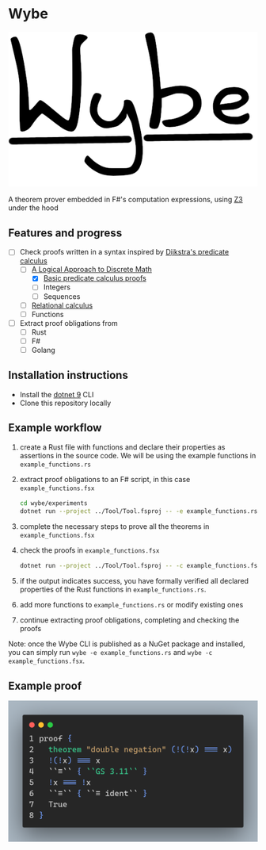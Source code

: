 # Wybe

![Wybe](./documents/images/wybe_logo.png)

A theorem prover embedded in F#'s computation expressions, using [Z3][3] under the hood

## Features and progress

- [ ] Check proofs written in a syntax inspired by [Dijkstra's predicate calculus][0]
  - [ ] [A Logical Approach to Discrete Math][1]
    - [x] [Basic predicate calculus proofs](./Prover/GriesSchneider/PredicateCalculus.fs)
    - [ ] Integers
    - [ ] Sequences
  - [ ] [Relational calculus](./documents/calc_collection.pdf)
  - [ ] Functions

- [ ] Extract proof obligations from
  - [ ] Rust
  - [ ] F#
  - [ ] Golang

## Installation instructions

- Install the [dotnet 9](https://dotnet.microsoft.com/en-us/download) CLI
- Clone this repository locally

## Example workflow

1. create a Rust file with functions and declare their properties as assertions in the source code. We will be using the example functions in `example_functions.rs`

2. extract proof obligations to an F# script, in this case `example_functions.fsx`

    ```sh
    cd wybe/experiments
    dotnet run --project ../Tool/Tool.fsproj -- -e example_functions.rs
    ```

3. complete the necessary steps to prove all the theorems in `example_functions.fsx`

4. check the proofs in `example_functions.fsx`

    ```sh
    dotnet run --project ../Tool/Tool.fsproj -- -c example_functions.fsx
    ```

5. if the output indicates success, you have formally verified all declared properties of the Rust functions in `example_functions.rs`.
6. add more functions to `example_functions.rs` or modify existing ones
7. continue extracting proof obligations, completing and checking the proofs

Note: once the Wybe CLI is published as a NuGet package and installed, you can simply run `wybe -e example_functions.rs` and `wybe -c example_functions.fsx`.

## Example proof

![Double Negation](./documents/images/double_negation.png)

[0]: https://www.cs.utexas.edu/users/EWD/transcriptions/EWD13xx/EWD1300.html
[1]: https://books.google.de/books/about/A_Logical_Approach_to_Discrete_Math.html?id=ZWTDQ6H6gsUC
[3]: https://github.com/Z3Prover/z3
